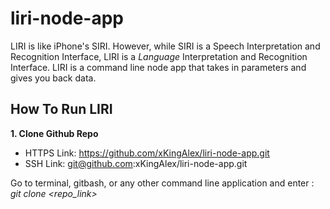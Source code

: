 # liri-node-app
LIRI is like iPhone's SIRI. However, while SIRI is a Speech Interpretation and Recognition Interface, LIRI is a _Language_ Interpretation and Recognition Interface. LIRI is a command line node app that takes in parameters and gives you back data.

How To Run LIRI
---------------
**1. Clone Github Repo**
- HTTPS Link: https://github.com/xKingAlex/liri-node-app.git
- SSH Link: git@github.com:xKingAlex/liri-node-app.git

Go to terminal, gitbash, or any other command line application and enter : *git clone <repo_link>*
